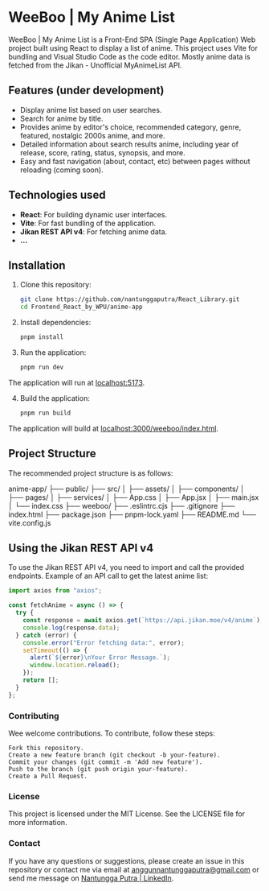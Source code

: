 # WeeBoo | My Anime List

WeeBoo | My Anime List is a Front-End SPA (Single Page Application) Web project built using React to display a list of anime. This project uses Vite for bundling and Visual Studio Code as the code editor. Mostly anime data is fetched from the Jikan - Unofficial MyAnimeList API.

## Features (under development)

- Display anime list based on user searches.
- Search for anime by title.
- Provides anime by editor's choice, recommended category, genre, featured, nostalgic 2000s anime, and more.
- Detailed information about search results anime, including year of release, score, rating, status, synopsis, and more.
- Easy and fast navigation (about, contact, etc) between pages without reloading (coming soon).

## Technologies used

- **React**: For building dynamic user interfaces.
- **Vite**: For fast bundling of the application.
- **Jikan REST API v4**: For fetching anime data.
- **...**

## Installation

1. Clone this repository:

   ```bash
   git clone https://github.com/nantunggaputra/React_Library.git
   cd Frontend_React_by_WPU/anime-app
   ```

2. Install dependencies:

   ```bash
   pnpm install
   ```

3. Run the application:

   ```bash
   pnpm run dev
   ```

The application will run at [localhost:5173](http://localhost:5173).

4. Build the application:

   ```bash
   pnpm run build
   ```

The application will build at [localhost:3000/weeboo/index.html]([http://localhost:3000/weeboo/index.html]).

## Project Structure

The recommended project structure is as follows:

anime-app/
├── public/
├── src/
│ ├── assets/
│ ├── components/
│ ├── pages/
│ ├── services/
│ ├── App.css
│ ├── App.jsx
│ ├── main.jsx
│ └── index.css
├── weeboo/
├── .eslintrc.cjs
├── .gitignore
├── index.html
├── package.json
├── pnpm-lock.yaml
├── README.md
└── vite.config.js

## Using the Jikan REST API v4

To use the Jikan REST API v4, you need to import and call the provided endpoints. Example of an API call to get the latest anime list:

```jsx
import axios from "axios";

const fetchAnime = async () => {
  try {
    const response = await axios.get(`https://api.jikan.moe/v4/anime`);
    console.log(response.data);
  } catch (error) {
    console.error("Error fetching data:", error);
    setTimeout(() => {
      alert(`${error}\nYour Error Message.`);
      window.location.reload();
    });
    return [];
  }
};
```

### Contributing

Wee welcome contributions. To contribute, follow these steps:

    Fork this repository.
    Create a new feature branch (git checkout -b your-feature).
    Commit your changes (git commit -m 'Add new feature').
    Push to the branch (git push origin your-feature).
    Create a Pull Request.

### License

This project is licensed under the MIT License. See the LICENSE file for more information.

### Contact

If you have any questions or suggestions, please create an issue in this repository or contact me via email at anggunnantunggaputra@gmail.com or send me message on [Nantungga Putra | LinkedIn](https://www.linkedin.com/in/nantungga-putra-451779116/).
